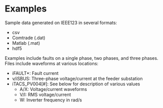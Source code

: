 # Examples

Sample data generated on IEEE123 in several formats:

- csv
- Comtrade (.dat)
- Matlab (.mat)
- hdf5

Examples include faults on a single phase, two phases, and three phases. Files include waveforms at various locations:

- iFAULT*: Fault current
- v/iSBUS: Three-phase voltage/current at the feeder substation
- iTACS_PV004[#]: See below for description of various values
  - A/X: Voltage/current waveforms
  - V/I: RMS voltage/current
  - W: Inverter frequency in rad/s